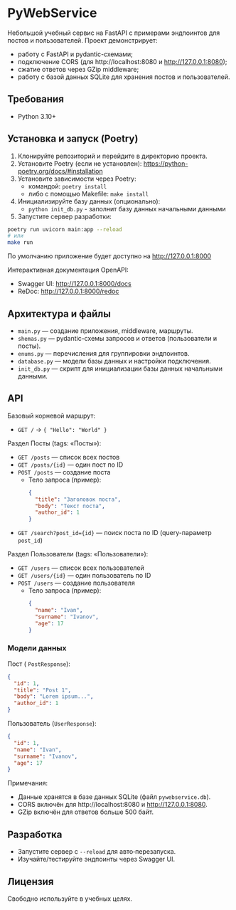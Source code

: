 # PyWebService

Небольшой учебный сервис на FastAPI с примерами эндпоинтов для постов и пользователей. Проект демонстрирует:
- работу с FastAPI и pydantic-схемами;
- подключение CORS (для http://localhost:8080 и http://127.0.0.1:8080);
- сжатие ответов через GZip middleware;
- работу с базой данных SQLite для хранения постов и пользователей.

## Требования
- Python 3.10+

## Установка и запуск (Poetry)
1. Клонируйте репозиторий и перейдите в директорию проекта.
2. Установите Poetry (если не установлен): https://python-poetry.org/docs/#installation
3. Установите зависимости через Poetry:
    - командой: `poetry install`
    - либо с помощью Makefile: `make install`
4. Инициализируйте базу данных (опционально):
    - `python init_db.py` - заполнит базу данных начальными данными
5. Запустите сервер разработки:

```bash
poetry run uvicorn main:app --reload
# или
make run
```

По умолчанию приложение будет доступно на http://127.0.0.1:8000

Интерактивная документация OpenAPI:
- Swagger UI: http://127.0.0.1:8000/docs
- ReDoc: http://127.0.0.1:8000/redoc

## Архитектура и файлы
- `main.py` — создание приложения, middleware, маршруты.
- `shemas.py` — pydantic-схемы запросов и ответов (пользователи и посты).
- `enums.py` — перечисления для группировки эндпоинтов.
- `database.py` — модели базы данных и настройки подключения.
- `init_db.py` — скрипт для инициализации базы данных начальными данными.

## API
Базовый корневой маршрут:
- `GET /` → `{ "Hello": "World" }`

Раздел Посты (tags: «Посты»):
- `GET /posts` — список всех постов
- `GET /posts/{id}` — один пост по ID
- `POST /posts` — создание поста
  - Тело запроса (пример):
    ```json
    {
      "title": "Заголовок поста",
      "body": "Текст поста",
      "author_id": 1
    }
    ```
- `GET /search?post_id={id}` — поиск поста по ID (query-параметр `post_id`)

Раздел Пользователи (tags: «Пользователи»):
- `GET /users` — список всех пользователей
- `GET /users/{id}` — один пользователь по ID
- `POST /users` — создание пользователя
  - Тело запроса (пример):
    ```json
    {
      "name": "Ivan",
      "surname": "Ivanov",
      "age": 17
    }
    ```

### Модели данных
Пост (
`PostResponse`):
```json
{
  "id": 1,
  "title": "Post 1",
  "body": "Lorem ipsum...",
  "author_id": 1
}
```
Пользователь (`UserResponse`):
```json
{
  "id": 1,
  "name": "Ivan",
  "surname": "Ivanov",
  "age": 17
}
```

Примечания:

- Данные хранятся в базе данных SQLite (файл `pywebservice.db`).
- CORS включён для http://localhost:8080 и http://127.0.0.1:8080.
- GZip включён для ответов больше 500 байт.

## Разработка
- Запустите сервер с `--reload` для авто‑перезапуска.
- Изучайте/тестируйте эндпоинты через Swagger UI.

## Лицензия
Свободно используйте в учебных целях.